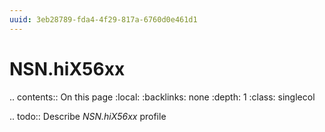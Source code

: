 ```yaml
---
uuid: 3eb28789-fda4-4f29-817a-6760d0e461d1
---
```



# NSN.hiX56xx

.. contents:: On this page
    :local:
    :backlinks: none
    :depth: 1
    :class: singlecol

.. todo::
    Describe *NSN.hiX56xx* profile

